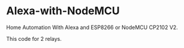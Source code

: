# Alexa-with-NodeMCU
Home Automation With Alexa and ESP8266 or NodeMCU CP2102 V2.

This code for 2 relays.

